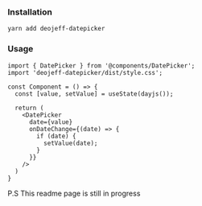### Installation

`yarn add deojeff-datepicker`

### Usage

```
import { DatePicker } from '@components/DatePicker';
import 'deojeff-datepicker/dist/style.css';

const Component = () => {
  const [value, setValue] = useState(dayjs());

  return (
    <DatePicker
      date={value}
      onDateChange={(date) => {
        if (date) {
          setValue(date);
        }
      }}
    />
  )
}
```

P.S This readme page is still in progress
